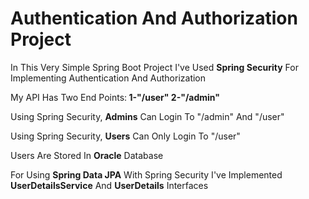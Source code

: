 <h1>Authentication And Authorization Project</h1>

<p>In This Very Simple Spring Boot Project I've Used <strong>Spring Security</strong> For Implementing Authentication And Authorization</p>

<p>My API Has Two End Points:<strong> 1-"/user" 2-"/admin" </strong>

<p>Using Spring Security, <strong>Admins</strong> Can Login To "/admin" And "/user"</p>

<p>Using Spring Security, <strong>Users</strong> Can Only Login To "/user"</p>

<p>Users Are Stored In <strong>Oracle</strong> Database</p>

<p>For Using <strong>Spring Data JPA</strong> With Spring Security I've Implemented <strong>UserDetailsService</strong> And <strong>UserDetails</strong> Interfaces</p>

